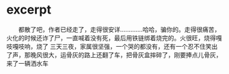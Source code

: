 # excerpt

 <p style="text-indent:2em;">都散了吧，作者已经走了，走得很安详.............哈哈，骗你的。走得很痛苦，火化的时候还诈了尸，一直喊着没有死，最后用铁链绑着烧完的。火很旺，烧得嘎吱嘎吱响，烧了 三天三夜，家属很坚强，一个哭的都没有，还有一个忍不住笑出了声，那晚风很大，运骨灰的路上还翻了车，把骨灰盒摔碎了，刚要捧点儿骨灰，来了一辆洒水车</p>